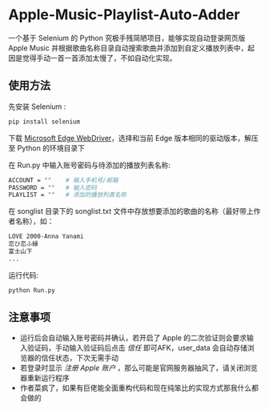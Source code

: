 # Apple-Music-Playlist-Auto-Adder
一个基于 Selenium 的 Python 究极手残简陋项目，能够实现自动登录网页版 Apple Music 并根据歌曲名称目录自动搜索歌曲并添加到自定义播放列表中，起因是觉得手动一首一首添加太慢了，不如自动化实现。

## 使用方法
先安装 Selenium :
```bash
pip install selenium
```
下载 [Microsoft Edge WebDriver](https://developer.microsoft.com/en-us/microsoft-edge/tools/webdriver/?form=MA13LH)，选择和当前 Edge 版本相同的驱动版本，解压至 Python 的环境目录下<br>

在 Run.py 中输入账号密码与待添加的播放列表名称:
```bash
ACCOUNT = ""    # 输入手机号/邮箱
PASSWORD = ""   # 输入密码
PLAYLIST = ""   # 添加的播放列表名称
```

在 songlist 目录下的 songlist.txt 文件中存放想要添加的歌曲的名称（最好带上作者名称），如：
```bash
LOVE 2000-Anna Yanami
恋ひ恋ふ縁
富士山下
...
```

运行代码:
```bash
python Run.py
```

## 注意事项
* 运行后会自动输入账号密码并确认，若开启了 Apple 的二次验证则会要求输入验证码，手动输入验证码后点击 *信任* 即可AFK，user_data 会自动存储浏览器的信任状态，下次无需手动
* 若登录时显示 *注册 Apple 账户* ，那么可能是官网服务器抽风了，请关闭浏览器重新运行程序
* 作者菜疯了，如果有巨佬能全面重构代码和现在纯笨比的实现方式那我什么都会做的
